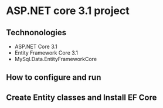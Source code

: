 # ASP.NET core 3.1 project 
## Technonologies
- ASP.NET Core 3.1
- Entity Framework Core 3.1
- MySql.Data.EntityFrameworkCore
## How to configure and run
## Create Entity classes and Install  EF Core
